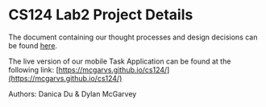 # CS124 Lab2 Project Details
The document containing our thought processes and design decisions can be found 
[here](https://github.com/McGarvs/cs124/blob/lab3/docs/design.md).

The live version of our mobile Task Application can be found at the following link: 
[https://mcgarvs.github.io/cs124/](https://mcgarvs.github.io/cs124/)

Authors: Danica Du & Dylan McGarvey
